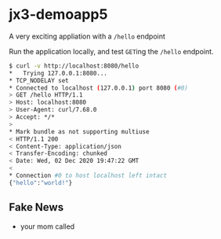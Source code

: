 # jx3-demoapp5

A very exciting appliation with a `/hello` endpoint

Run the application locally, and test `GET`ing the `/hello` endpoint.

```bash
$ curl -v http://localhost:8080/hello
*   Trying 127.0.0.1:8080...
* TCP_NODELAY set
* Connected to localhost (127.0.0.1) port 8080 (#0)
> GET /hello HTTP/1.1
> Host: localhost:8080
> User-Agent: curl/7.68.0
> Accept: */*
> 
* Mark bundle as not supporting multiuse
< HTTP/1.1 200 
< Content-Type: application/json
< Transfer-Encoding: chunked
< Date: Wed, 02 Dec 2020 19:47:22 GMT
< 
* Connection #0 to host localhost left intact
{"hello":"world!"}
```

## Fake News

* your mom called